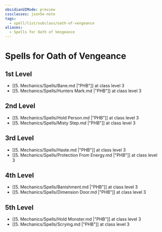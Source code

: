 ```yaml
---
obsidianUIMode: preview
cssclasses: json5e-note
tags:
  - spell/list/subclass/oath-of-vengeance
aliases:
  - Spells for Oath of Vengeance
---
```

# Spells for Oath of Vengeance

## 1st Level

- [[5. Mechanics/Spells/Bane.md \|"PHB"]] at class level 3
- [[5. Mechanics/Spells/Hunters Mark.md \|"PHB"]] at class level 3

## 2nd Level

- [[5. Mechanics/Spells/Hold Person.md \|"PHB"]] at class level 3
- [[5. Mechanics/Spells/Misty Step.md \|"PHB"]] at class level 3

## 3rd Level

- [[5. Mechanics/Spells/Haste.md \|"PHB"]] at class level 3
- [[5. Mechanics/Spells/Protection From Energy.md \|"PHB"]] at class level 3

## 4th Level

- [[5. Mechanics/Spells/Banishment.md \|"PHB"]] at class level 3
- [[5. Mechanics/Spells/Dimension Door.md \|"PHB"]] at class level 3

## 5th Level

- [[5. Mechanics/Spells/Hold Monster.md \|"PHB"]] at class level 3
- [[5. Mechanics/Spells/Scrying.md \|"PHB"]] at class level 3
